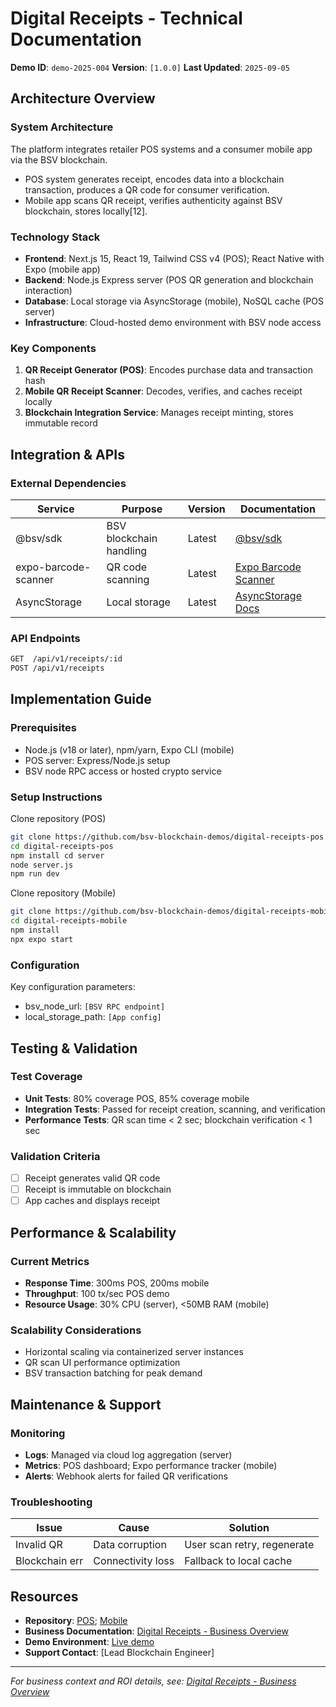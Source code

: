 # Digital Receipts - Technical Documentation

**Demo ID**: `demo-2025-004`
**Version**: `[1.0.0]`
**Last Updated**: `2025-09-05`

## Architecture Overview

### System Architecture
The platform integrates retailer POS systems and a consumer mobile app via the BSV blockchain.
- POS system generates receipt, encodes data into a blockchain transaction, produces a QR code for consumer verification.
- Mobile app scans QR receipt, verifies authenticity against BSV blockchain, stores locally[12].

### Technology Stack
- **Frontend**: Next.js 15, React 19, Tailwind CSS v4 (POS); React Native with Expo (mobile app)
- **Backend**: Node.js Express server (POS QR generation and blockchain interaction)
- **Database**: Local storage via AsyncStorage (mobile), NoSQL cache (POS server)
- **Infrastructure**: Cloud-hosted demo environment with BSV node access

### Key Components
1. **QR Receipt Generator (POS)**: Encodes purchase data and transaction hash
2. **Mobile QR Receipt Scanner**: Decodes, verifies, and caches receipt locally
3. **Blockchain Integration Service**: Manages receipt minting, stores immutable record

## Integration & APIs

### External Dependencies
| Service      | Purpose                 | Version | Documentation                                               |
|--------------|-------------------------|---------|------------------------------------------------------------|
| @bsv/sdk     | BSV blockchain handling | Latest  | [@bsv/sdk](https://github.com/bsv-blockchain/bsv-sdk)      |
| expo-barcode-scanner | QR code scanning  | Latest  | [Expo Barcode Scanner](https://docs.expo.dev/versions/latest/sdk/camera/#component) |
| AsyncStorage | Local storage           | Latest  | [AsyncStorage Docs](https://react-native-async-storage.github.io/async-storage/) |

### API Endpoints

```bash
GET  /api/v1/receipts/:id
POST /api/v1/receipts
```

## Implementation Guide

### Prerequisites
- Node.js (v18 or later), npm/yarn, Expo CLI (mobile)
- POS server: Express/Node.js setup
- BSV node RPC access or hosted crypto service

### Setup Instructions

Clone repository (POS)

```bash
git clone https://github.com/bsv-blockchain-demos/digital-receipts-pos
cd digital-receipts-pos
npm install cd server
node server.js
npm run dev
```

Clone repository (Mobile)
```bash
git clone https://github.com/bsv-blockchain-demos/digital-receipts-mobile
cd digital-receipts-mobile
npm install
npx expo start
```

### Configuration

Key configuration parameters:
- bsv_node_url: `[BSV RPC endpoint]`
- local_storage_path: `[App config]`

## Testing & Validation

### Test Coverage
- **Unit Tests**: 80% coverage POS, 85% coverage mobile
- **Integration Tests**: Passed for receipt creation, scanning, and verification
- **Performance Tests**: QR scan time < 2 sec; blockchain verification < 1 sec

### Validation Criteria
- [ ] Receipt generates valid QR code
- [ ] Receipt is immutable on blockchain
- [ ] App caches and displays receipt

## Performance & Scalability

### Current Metrics
- **Response Time**: 300ms POS, 200ms mobile
- **Throughput**: 100 tx/sec POS demo
- **Resource Usage**: 30% CPU (server), <50MB RAM (mobile)

### Scalability Considerations
- Horizontal scaling via containerized server instances
- QR scan UI performance optimization
- BSV transaction batching for peak demand

## Maintenance & Support

### Monitoring
- **Logs**: Managed via cloud log aggregation (server)
- **Metrics**: POS dashboard; Expo performance tracker (mobile)
- **Alerts**: Webhook alerts for failed QR verifications

### Troubleshooting
| Issue         | Cause                        | Solution                    |
|---------------|-----------------------------|-----------------------------|
| Invalid QR    | Data corruption             | User scan retry, regenerate |
| Blockchain err| Connectivity loss           | Fallback to local cache     |

## Resources

- **Repository**: [POS](https://github.com/bsv-blockchain-demos/digital-receipts-pos); [Mobile](https://github.com/bsv-blockchain-demos/digital-receipts-mobile)
- **Business Documentation**: [Digital Receipts - Business Overview](./business-digital-reciept.md)
- **Demo Environment**: [Live demo](https://digital-receipts-us-1.bsvb.tech/)
- **Support Contact**: [Lead Blockchain Engineer]

---
*For business context and ROI details, see: [Digital Receipts - Business Overview](./business.md)*

